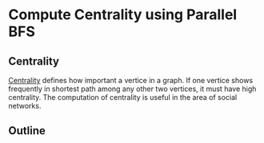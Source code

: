 # Compute Centrality using Parallel BFS

## Centrality

[Centrality](https://www.wikiwand.com/en/Centrality) defines how important a vertice in a graph. If one vertice shows
 frequently in shortest path among any other two vertices, it must have high centrality. The computation of 
 centrality is useful in the area of social networks.

## Outline


